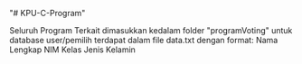 "# KPU-C-Program" 

Seluruh Program Terkait dimasukkan kedalam folder "programVoting"
untuk database user/pemilih terdapat dalam file data.txt dengan format:
Nama Lengkap NIM Kelas Jenis Kelamin
